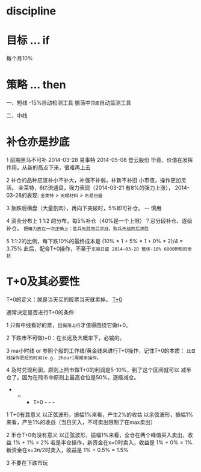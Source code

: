 # discipline

# 目标 ... if

  每个月10%

# 策略 ... then 

  一、短线
    -15%自动检测工具
    振荡中`顶底`自动监测工具

  二、中线


# 补仓亦是抄底

  1 前期黑马不可补
    2014-03-28 易事特 
    2014-05-08 登云股份 
    毕竟，价值在发挥作用。从新的高点下来，很难再上去

  2 补仓的品种应该补小不补大，补强不补弱，补新不补旧
    小市值，操作更加灵活。
    金莱特，6亿流通盘，强力表现（2014-03-21 有8%的强力上涨），
    2014-03-28的表现: `金莱特` > `天赐材料` > `东易日盛`

  3 急跌后横盘（大量割肉），再向下突破时，5%即可补仓。  -- 慎用

  4 资金分布上 1:1:2 的分布，每5%补仓（40%是一个上限）？忌分段补仓、逐级补仓。
    `把精力放在一次正确上：胜兵先胜而后求战，败兵先战而后求胜` 

  5 1:1:2的比例，每下跌10%的最终成本是
    (10% * 1 + 5% * 1 + 0% * 2)/4 = 3.75%
    此后，配合T+0操作，不至于`东易日盛 2014-03-28 整体-10% 6000RMB的惨状`

# T+0及其必要性

  T+0的定义：就是当天买的股票当天就卖掉。
  [T+0](http://jingyan.baidu.com/article/9c69d48f69a24b13c9024eb6.html)

  通常决定是否进行T+0的条件: 

  1 只有中线看好的票，且`振荡上行`才值得围绕它做t+0。

  2 下跌市不可做t+0：在长远及大概率下，必输的。

  3 ma小时线 or 参照个股的工作线/黄金线来进行T+0操作，记住T+0的本质：
    `比日线操作更短的时间(e.g. 2hour)周期来操作。`

  4 及时兑现利润，原则上熊市做T+0的利润是5-10%，到了这个区间就可以
    减半仓了。因为在熊市中原则上最高仓位是50%。逐级减仓。

  - - - T+0 - - -

  1 T+0有其意义
    以正弦波形，振幅1%来看，产生2%的收益
    以余弦波形，振幅1%来看，产生1%的收益（当日买入，不可卖出限制了在max卖出）

  2 半仓T+0有没有意义
    以正弦波形，振幅1%来看，全仓在两个峰值买入卖出，收益 1% + 1% = 2%
    若是半仓操作，新资金在x=0时卖入，收益是 1% + 0% = 1%.
                  新资金在x=3π/2时卖入，收益是 1% + 0.5% = 1.5%


  3 不要在下跌市玩

